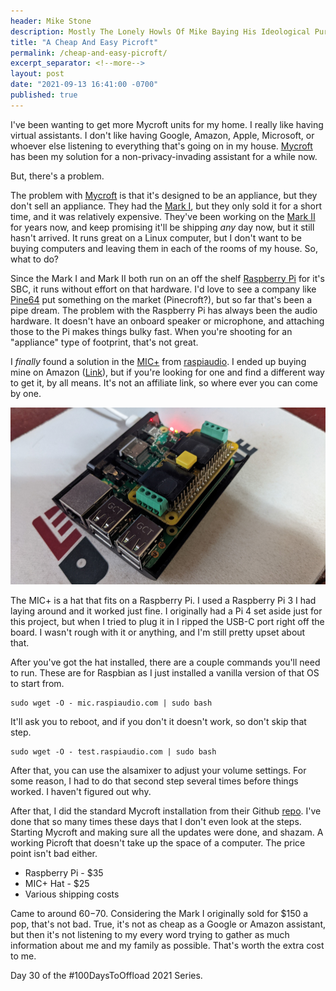 ```yaml
---
header: Mike Stone
description: Mostly The Lonely Howls Of Mike Baying His Ideological Purity At The Moon
title: "A Cheap And Easy Picroft"
permalink: /cheap-and-easy-picroft/
excerpt_separator: <!--more-->
layout: post
date: "2021-09-13 16:41:00 -0700"
published: true
---
```


I've been wanting to get more Mycroft units for my home. I really like having virtual assistants. I don't like having Google, Amazon, Apple, Microsoft, or whoever else listening to everything that's going on in my house. [Mycroft](https://mycroft.ai) has been my solution for a non-privacy-invading assistant for a while now.

But, there's a problem.

<!--more-->

The problem with [Mycroft](https://mycroft.ai) is that it's designed to be an appliance, but they don't sell an appliance. They had the [Mark I](https://mycroft.ai/product/mycroft-mark-1/), but they only sold it for a short time, and it was relatively expensive. They've been working on the [Mark II](https://mycroft.ai/product/reserve-your-mark-ii-with-a-small-deposit/) for years now, and keep promising it'll be shipping _any_ day now, but it still hasn't arrived. It runs great on a Linux computer, but I don't want to be buying computers and leaving them in each of the rooms of my house. So, what to do?

Since the Mark I and Mark II both run on an off the shelf [Raspberry Pi](https://www.raspberrypi.org) for it's SBC, it runs without effort on that hardware. I'd love to see a company like [Pine64](https://pine64.com) put something on the market (Pinecroft?), but so far that's been a pipe dream. The problem with the Raspberry Pi has always been the audio hardware. It doesn't have an onboard speaker or microphone, and attaching those to the Pi makes things bulky fast. When you're shooting for an "appliance" type of footprint, that's not great.

I _finally_ found a solution in the [MIC+](https://forum.raspiaudio.com/t/mic-installation-guide/17) from [raspiaudio](https://raspiaudio.com). I ended up buying mine on Amazon ([Link](https://www.amazon.com/RASPIAUDIO-COM-Speaker-MIC-Raspberry-Quality/dp/B07B3WYMN8)), but if you're looking for one and find a different way to get it, by all means. It's not an affiliate link, so where ever you can come by one.

![](/assets/images/picroft.png)

The MIC+ is a hat that fits on a Raspberry Pi. I used a Raspberry Pi 3 I had laying around and it worked just fine. I originally had a Pi 4 set aside just for this project, but when I tried to plug it in I ripped the USB-C port right off the board. I wasn't rough with it or anything, and I'm still pretty upset about that.

After you've got the hat installed, there are a couple commands you'll need to run. These are for Raspbian as I just installed a vanilla version of that OS to start from.

```
sudo wget -O - mic.raspiaudio.com | sudo bash
```

It'll ask you to reboot, and if you don't it doesn't work, so don't skip that step.

```
sudo wget -O - test.raspiaudio.com | sudo bash
```

After that, you can use the alsamixer to adjust your volume settings. For some reason, I had to do that second step several times before things worked. I haven't figured out why.

After that, I did the standard Mycroft installation from their Github [repo](https://github.com/MycroftAI/mycroft-core). I've done that so many times these days that I don't even look at the steps. Starting Mycroft and making sure all the updates were done, and shazam. A working Picroft that doesn't take up the space of a computer. The price point isn't bad either.

* Raspberry Pi - $35
* MIC+ Hat - $25
* Various shipping costs

Came to around $60-$70. Considering the Mark I originally sold for $150 a pop, that's not bad. True, it's not as cheap as a Google or Amazon assistant, but then it's not listening to my every word trying to gather as much information about me and my family as possible. That's worth the extra cost to me.

Day 30 of the #100DaysToOffload 2021 Series.
